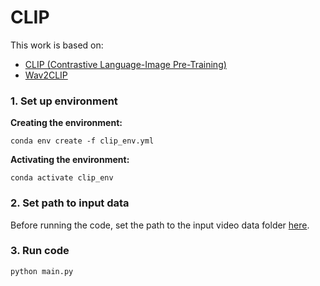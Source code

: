 # CLIP

This work is based on:
- [CLIP (Contrastive Language-Image Pre-Training)](https://github.com/openai/CLIP)
- [Wav2CLIP](https://github.com/descriptinc/lyrebird-wav2clip/tree/master)

### 1. Set up environment

**Creating the environment:**

`conda env create -f clip_env.yml`

**Activating the environment:**

`conda activate clip_env`

### 2. Set path to input data

Before running the code, set the path to the input video data folder [here](https://github.com/BetelhemNebebe/CLIP/blob/41e6155c3a67315a485203c41a9390813cf8d570/main.py#L20).

### 3. Run code

`python main.py`
